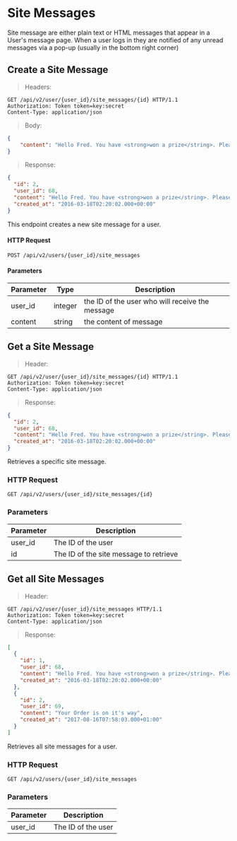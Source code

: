 # Site Messages

Site message are either plain text or HTML messages that appear in a User's message page. When a user 
logs in they are notified of any unread messages via a pop-up (usually in the bottom right corner)


 
## Create a Site Message

> Headers:

```http
GET /api/v2/user/{user_id}/site_messages/{id} HTTP/1.1
Authorization: Token token=key:secret
Content-Type: application/json
```

> Body: 

```json
{
    "content": "Hello Fred. You have <strong>won a prize</string>. Please visit the points area for more details.",
}
```


> Response:

```json
{
  "id": 2,
  "user_id": 68,
  "content": "Hello Fred. You have <strong>won a prize</string>. Please visit the points area for more details.",
  "created_at": "2016-03-18T02:20:02.000+00:00"
}
```


This endpoint creates a new site message for a user.

#### HTTP Request

`POST /api/v2/users/{user_id}/site_messages`

#### Parameters

Parameter | Type | Description
--------- | ---- | -----------
user\_id | integer | the ID of the user who will receive the message
content | string | the content of message 



## Get a Site Message

> Header: 

```http
GET /api/v2/user/{user_id}/site_messages/{id} HTTP/1.1
Authorization: Token token=key:secret
Content-Type: application/json
```

> Response:

```json
{
  "id": 2,
  "user_id": 68,
  "content": "Hello Fred. You have <strong>won a prize</string>. Please visit the points area for more details.",
  "created_at": "2016-03-18T02:20:02.000+00:00"
}
```

Retrieves a specific site message.

### HTTP Request

`GET /api/v2/users/{user_id}/site_messages/{id}`

### Parameters

Parameter | Description
--------- | -----------
user\_id | The ID of the user
id | The ID of the site message to retrieve


 
## Get all Site Messages

> Header: 

```http
GET /api/v2/user/{user_id}/site_messages HTTP/1.1
Authorization: Token token=key:secret
Content-Type: application/json
```

> Response:

```json
[
  {
    "id": 1,
    "user_id": 68,
    "content": "Hello Fred. You have <strong>won a prize</string>. Please visit the points area for more details.",
    "created_at": "2016-03-18T02:20:02.000+00:00"
  },
  {
    "id": 2,
    "user_id": 69,
    "content": "Your Order is on it's way",
    "created_at": "2017-08-16T07:58:03.000+01:00"
  }
]
```

Retrieves all site messages for a user.

### HTTP Request

`GET /api/v2/users/{user_id}/site_messages`

### Parameters

Parameter | Description
--------- | -----------
user\_id | The ID of the user



